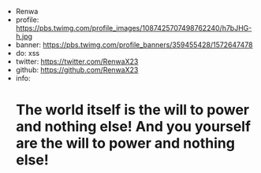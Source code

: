 - Renwa
- profile: https://pbs.twimg.com/profile_images/1087425707498762240/h7bJHG-h.jpg
- banner: https://pbs.twimg.com/profile_banners/359455428/1572647478
- do: xss
- twitter: https://twitter.com/RenwaX23
- github: https://github.com/RenwaX23
- info: <h1>The world itself is the will to power and nothing else! And you yourself are the will to power and nothing else!
